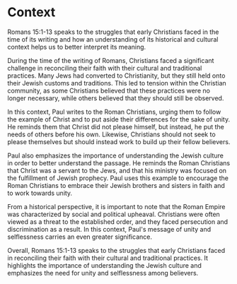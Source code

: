 # Context

Romans 15:1-13 speaks to the struggles that early Christians faced in the time of its writing and how an understanding of its historical and cultural context helps us to better interpret its meaning.

During the time of the writing of Romans, Christians faced a significant challenge in reconciling their faith with their cultural and traditional practices. Many Jews had converted to Christianity, but they still held onto their Jewish customs and traditions. This led to tension within the Christian community, as some Christians believed that these practices were no longer necessary, while others believed that they should still be observed.

In this context, Paul writes to the Roman Christians, urging them to follow the example of Christ and to put aside their differences for the sake of unity. He reminds them that Christ did not please himself, but instead, he put the needs of others before his own. Likewise, Christians should not seek to please themselves but should instead work to build up their fellow believers.

Paul also emphasizes the importance of understanding the Jewish culture in order to better understand the passage. He reminds the Roman Christians that Christ was a servant to the Jews, and that his ministry was focused on the fulfillment of Jewish prophecy. Paul uses this example to encourage the Roman Christians to embrace their Jewish brothers and sisters in faith and to work towards unity.

From a historical perspective, it is important to note that the Roman Empire was characterized by social and political upheaval. Christians were often viewed as a threat to the established order, and they faced persecution and discrimination as a result. In this context, Paul's message of unity and selflessness carries an even greater significance.

Overall, Romans 15:1-13 speaks to the struggles that early Christians faced in reconciling their faith with their cultural and traditional practices. It highlights the importance of understanding the Jewish culture and emphasizes the need for unity and selflessness among believers.

